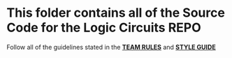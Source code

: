 # This folder contains all of the Source Code for the Logic Circuits REPO
Follow all of the guidelines stated in the [**TEAM RULES**](https://github.com/CKuehn3/Logic-Circuits/blob/master/team_rules.md) and [**STYLE GUIDE**](https://github.com/CKuehn3/Logic-Circuits/blob/master/team_style_guide.md)
